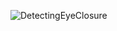 ![DetectingEyeClosure]([https://example.com/image.png](https://github.com/Vipi-14/DetectingEyeClosure/img.png))
